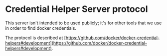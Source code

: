 # Credential Helper Server protocol

This server isn't intended to be used publicly;
it's for other tools that we use in order to find docker credentials.

The protocol is described at [https://github.com/docker/docker-credential-helpers#development](https://github.com/docker/docker-credential-helpers#development).
